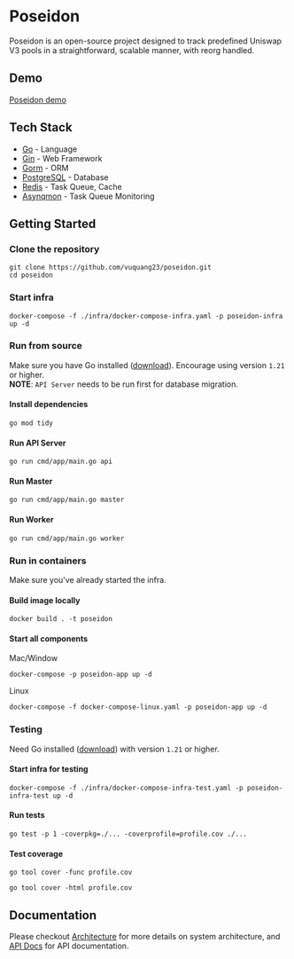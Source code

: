 # Poseidon
Poseidon is an open-source project designed to track predefined Uniswap V3 pools in a straightforward, scalable manner, with reorg handled.

## Demo
[Poseidon demo](https://youtu.be/mYdsMhK54Rk)

## Tech Stack
- [Go](https://go.dev/) - Language
- [Gin](https://gin-gonic.com/) - Web Framework
- [Gorm](https://gorm.io/index.html) - ORM
- [PostgreSQL](https://www.postgresql.org/) - Database
- [Redis](https://redis.io/) - Task Queue, Cache
- [Asynqmon](https://github.com/hibiken/asynqmon) - Task Queue Monitoring

## Getting Started

### Clone the repository
```shell
git clone https://github.com/vuquang23/poseidon.git
cd poseidon
```

### Start infra
```shell
docker-compose -f ./infra/docker-compose-infra.yaml -p poseidon-infra up -d
```

### Run from source
Make sure you have Go installed ([download](https://go.dev/dl/)). Encourage using version `1.21` or higher. <br/>
**NOTE**: `API Server` needs to be run first for database migration.

#### Install dependencies
```shell
go mod tidy
```

#### Run API Server

```shell
go run cmd/app/main.go api
```

#### Run Master
```shell
go run cmd/app/main.go master
```

#### Run Worker
```shell
go run cmd/app/main.go worker
```

### Run in containers
Make sure you've already started the infra.

#### Build image locally
```shell
docker build . -t poseidon
```

#### Start all components
Mac/Window

```shell
docker-compose -p poseidon-app up -d
```

Linux

```shell
docker-compose -f docker-compose-linux.yaml -p poseidon-app up -d
```

### Testing
Need Go installed ([download](https://go.dev/dl/)) with version `1.21` or higher. <br/>

#### Start infra for testing
```shell
docker-compose -f ./infra/docker-compose-infra-test.yaml -p poseidon-infra-test up -d
```

#### Run tests
```shell
go test -p 1 -coverpkg=./... -coverprofile=profile.cov ./...
```

#### Test coverage
```shell
go tool cover -func profile.cov

go tool cover -html profile.cov
```

## Documentation
Please checkout [Architecture](docs/architecture.md) for more details on system architecture, and [API Docs](docs/api.yaml) for API documentation.
